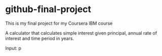 # github-final-project
This is my final project for my Coursera IBM course

A calculator that calculates simple interest given principal, annual rate of interest and time period in years.

Input:
p
